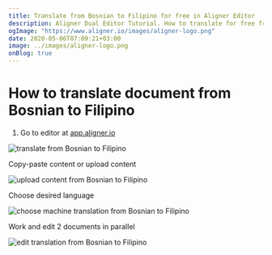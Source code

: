 ```yaml
---
title: Translate from Bosnian to Filipino for free in Aligner Editor
description: Aligner Dual Editor Tutorial. How to translate for free from Bosnian to Filipino. Aligner is multilingual document management platform. 
ogImage: "https://www.aligner.io/images/aligner-logo.png"
date: 2020-05-06T07:09:21+03:00
image: ../images/aligner-logo.png
onBlog: true
---
```


# How to translate document from Bosnian to Filipino

1. Go to editor at [app.aligner.io](https://app.aligner.io "Aligner App web page")

![translate from Bosnian to Filipino](../aligner-blank-editor.png "translate from Bosnian to Filipino")

Copy-paste content or upload content

![upload content from Bosnian to Filipino](../aligner-uploaded-document.png "upload content from Bosnian to Filipino")

Choose desired language

![choose machine translation from Bosnian to Filipino](../aligner-language-dropdown.png "choose machine translation from Bosnian to Filipino")

Work and edit 2 documents in parallel

![edit translation from Bosnian to Filipino](../aligner-double-sitded-editor.png "edit translation from Bosnian to Filipino")


